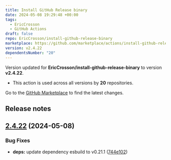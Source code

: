 ```yaml
---
title: Install GitHub Release binary
date: 2024-05-08 19:29:48 +00:00
tags:
  - EricCrosson
  - GitHub Actions
draft: false
repo: EricCrosson/install-github-release-binary
marketplace: https://github.com/marketplace/actions/install-github-release-binary
version: v2.4.22
dependentsNumber: "20"
---
```



Version updated for **EricCrosson/install-github-release-binary** to version **v2.4.22**.
- This action is used across all versions by **20** repositories.

Go to the [GitHub Marketplace](https://github.com/marketplace/actions/install-github-release-binary) to find the latest changes.

## Release notes

## [2.4.22](https://github.com/EricCrosson/install-github-release-binary/compare/v2.4.21...v2.4.22) (2024-05-08)


### Bug Fixes

* **deps:** update dependency esbuild to v0.21.1 ([744e102](https://github.com/EricCrosson/install-github-release-binary/commit/744e102add8a6452d92afd399210deb34c8c656a))




